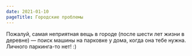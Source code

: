 ```yaml
---
date: 2021-01-10
pageTitle: Городские проблемы
---
```

Пожалуй, самая неприятная вещь в городе (после шести лет жизни в деревне) — поиск машины на парковке у дома, когда она 
тебе нужна. Личного паркинга-то нет! :)
